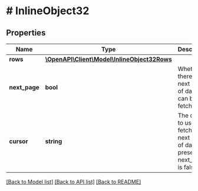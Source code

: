 # # InlineObject32

## Properties

Name | Type | Description | Notes
------------ | ------------- | ------------- | -------------
**rows** | [**\OpenAPI\Client\Model\InlineObject32Rows**](InlineObject32Rows.md) |  |
**next_page** | **bool** | Whether there is a next page of data that can be fetched. |
**cursor** | **string** | The cursor to use to fetch the next page of data. Not present if next_page is false. | [optional]

[[Back to Model list]](../../README.md#models) [[Back to API list]](../../README.md#endpoints) [[Back to README]](../../README.md)
